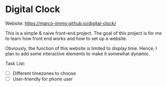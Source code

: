 # Digital Clock
Website:
https://marco-jimmy.github.io/digital-clock/

This is a simple & naive front-end project. The goal of this project is for me to learn how front end works and how to set up a website.

Obviously, the function of this website is limited to display time. Hence, I plan to add some interactive elements to make it somewhat dynamic.

Task List:
- [ ] Different timezones to choose
- [ ] User-friendly for phone user
